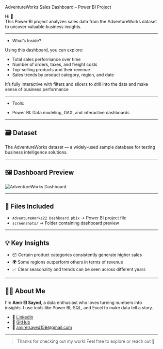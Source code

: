 AdventureWorks Sales Dashboard – Power BI Project

Hi 👋  
This Power BI project analyzes sales data from the AdventureWorks dataset to uncover valuable business insights.

---

- What’s Inside?

Using this dashboard, you can explore:

- Total sales performance over time
- Number of orders, taxes, and freight costs
- Top-selling products and their revenue
- Sales trends by product category, region, and date

It’s fully interactive with filters and slicers to drill into the data and make sense of business performance

---

- Tools: 

- Power BI: Data modeling, DAX, and interactive dashboards

---

## 🗃️ Dataset

The AdventureWorks dataset — a widely-used sample database for testing business intelligence solutions.

---

## 🖼️ Dashboard Preview

![AdventureWorks Dashboard](screenshots/dashboard-preview.png)

---

## 📂 Files Included

- `AdventureWorks22 Dashboard.pbix` → Power BI project file
- `screenshots/` → Folder containing dashboard preview

---

## 💡 Key Insights

- 📦 Certain product categories consistently generate higher sales
- 🌍 Some regions outperform others in terms of revenue
- 📈 Clear seasonality and trends can be seen across different years

---

## 🙋‍♂️ About Me

I'm **Amir El Sayed**, a data enthusiast who loves turning numbers into insights. I use tools like Power BI, SQL, and Excel to make data tell a story.

- 💼 [LinkedIn](https://www.linkedin.com/in/amiralsayed)  
- 🐙 [GitHub](https://github.com/AmirElsayed117)  
- 📧 [amirelsayed159@gmail.com](mailto:amirelsayed159@gmail.com)

---

> Thanks for checking out my work! Feel free to explore or reach out 🚀
